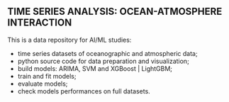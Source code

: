 ## TIME SERIES ANALYSIS: OCEAN-ATMOSPHERE INTERACTION

This is a data repository for AI/ML studies:
- time series datasets of oceanographic and atmospheric data;
- python source code for data preparation and visualization;
- build models: ARIMA, SVM and XGBoost | LightGBM;
- train and fit models;
- evaluate models;
- check models performances on full datasets.
